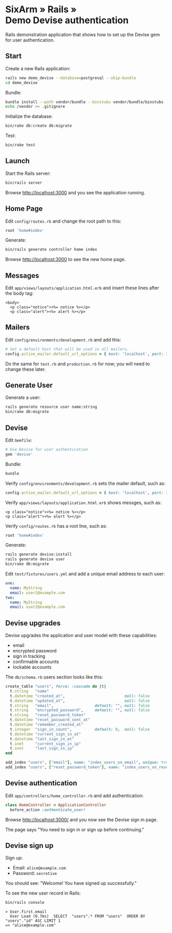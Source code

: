 # SixArm » Rails » <br> Demo Devise authentication

Rails demonstration application that shows how to set up the Devise gem for user authentication.


## Start

Create a new Rails application:

```sh
rails new demo_devise --database=postgresql --skip-bundle
cd demo_devise
```

Bundle:

```sh
bundle install --path vendor/bundle --binstubs vendor/bundle/binstubs
echo /vendor >> .gitignore
```

Initialize the database:

```sh
bin/rake db:create db:migrate
```

Test:

```sh
bin/rake test
```


## Launch

Start the Rails server:

```sh
bin/rails server
```

Browse <http://localhost:3000> and you see the application running.


## Home Page

Edit `config/routes.rb` and change the root path to this:

```ruby
root 'home#index'
```

Generate:

```sh
bin/rails generate controller home index
```

Browse <http://localhost:3000> to see the new home page.


## Messages

Edit `app/views/layouts/application.html.erb` and insert these lines after the body tag:

```erb
<body>
  <p class="notice"><%= notice %></p>
  <p class="alert"><%= alert %></p>
```


## Mailers

Edit `config/environments/development.rb` and add this:

```ruby
# Set a default host that will be used in all mailers.
config.action_mailer.default_url_options = { host: 'localhost', port: 3000 }
```

Do the same for `test.rb` and `production.rb` for now; you will need to change these later.


## Generate User

Generate a user:

```sh
rails generate resource user name:string
bin/rake db:migrate
```


## Devise

Edit `Gemfile`:

```ruby
# Use Devise for user authentication
gem 'devise'
```

Bundle:
```sh
bundle
```

Verify `config/environments/development.rb` sets the mailer default, such as:

```ruby
config.action_mailer.default_url_options = { host: 'localhost', port: 3000 }
```

Verify `app/views/layouts/application.html.erb` shows messges, such as:

```erb
<p class="notice"><%= notice %></p>
<p class="alert"><%= alert %></p>
```

Verify `config/routes.rb` has a root line, such as:

```ruby
root 'home#index'
```

Generate:

```sh
rails generate devise:install
rails generate devise user
bin/rake db:migrate
```

Edit `test/fixtures/users.yml` and add a unique email address to each user:

```yaml
one:
  name: MyString
  email: user1@example.com
two:
  name: MyString
  email: user2@example.com
```


## Devise upgrades

Devise upgrades the application and user model with these capabilities:

  * email
  * encrypted password
  * sign in tracking
  * confirmable accounts
  * lockable accounts

The `db/schema.rb` users section looks like this:

```ruby
create_table "users", force: :cascade do |t|
  t.string   "name"
  t.datetime "created_at",                          null: false
  t.datetime "updated_at",                          null: false
  t.string   "email",                  default: "", null: false
  t.string   "encrypted_password",     default: "", null: false
  t.string   "reset_password_token"
  t.datetime "reset_password_sent_at"
  t.datetime "remember_created_at"
  t.integer  "sign_in_count",          default: 0,  null: false
  t.datetime "current_sign_in_at"
  t.datetime "last_sign_in_at"
  t.inet     "current_sign_in_ip"
  t.inet     "last_sign_in_ip"
end

add_index "users", ["email"], name: "index_users_on_email", unique: true, using: :btree
add_index "users", ["reset_password_token"], name: "index_users_on_reset_password_token", unique: true, using: :btree
```


## Devise authentication

Edit `app/controllers/home_controller.rb` and add authentication:

```ruby
class HomeController < ApplicationController
  before_action :authenticate_user!
```

Browse <http://localhost:3000/> and you now see the Devise sign in page.

The page says "You need to sign in or sign up before continuing."


## Devise sign up

Sign up:

  * Email: `alice@example.com`
  * Password: `secretive`

You should see: "Welcome! You have signed up successfully."

To see the new user record in Rails:

```sh
bin/rails console
```

```irb
> User.first.email
  User Load (0.7ms)  SELECT  "users".* FROM "users"  ORDER BY "users"."id" ASC LIMIT 1
=> "alice@example.com"
```
